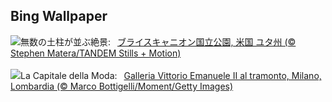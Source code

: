 ## Bing Wallpaper
![](https://www.bing.com/th?id=OHR.BryceHoodoos_JA-JP0914701137_UHD.jpg&w=1000)無数の土柱が並ぶ絶景:&nbsp;&ensp;[ブライスキャニオン国立公園, 米国 ユタ州 (© Stephen Matera/TANDEM Stills + Motion)](https://www.bing.com/th?id=OHR.BryceHoodoos_JA-JP0914701137_UHD.jpg)
<br><br/>
![](https://www.bing.com/th?id=OHR.MilanFashionWeek_IT-IT9622143512_UHD.jpg&w=1000)La Capitale della Moda:&nbsp;&ensp;[Galleria Vittorio Emanuele II al tramonto, Milano, Lombardia (© Marco Bottigelli/Moment/Getty Images)](https://www.bing.com/th?id=OHR.MilanFashionWeek_IT-IT9622143512_UHD.jpg)
<br><br/>
